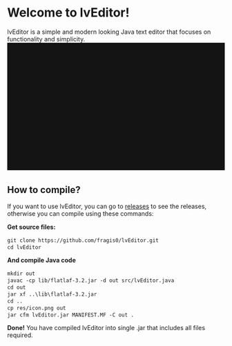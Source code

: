 # Welcome to lvEditor!
lvEditor is a simple and modern looking Java text editor that focuses on functionality and simplicity.
![lvEditor demo](demo-lvEditor.gif)
## How to compile?
If you want to use lvEditor, you can go to [releases](https://github.com/fragis0/lvEditor/releases) to see the releases, otherwise you can compile using these commands:

**Get source files:**
```
git clone https://github.com/fragis0/lvEditor.git
cd lvEditor
```
**And compile Java code**
```
mkdir out
javac -cp lib/flatlaf-3.2.jar -d out src/lvEditor.java
cd out
jar xf ..\lib\flatlaf-3.2.jar
cd ..
cp res/icon.png out
jar cfm lvEditor.jar MANIFEST.MF -C out .
```
**Done!** You have compiled lvEditor into single .jar that includes all files required.
